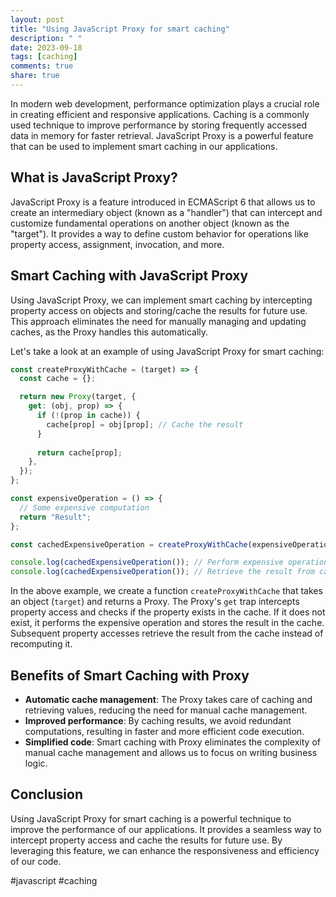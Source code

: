 ```yaml
---
layout: post
title: "Using JavaScript Proxy for smart caching"
description: " "
date: 2023-09-18
tags: [caching]
comments: true
share: true
---
```


In modern web development, performance optimization plays a crucial role in creating efficient and responsive applications. Caching is a commonly used technique to improve performance by storing frequently accessed data in memory for faster retrieval. JavaScript Proxy is a powerful feature that can be used to implement smart caching in our applications. 

## What is JavaScript Proxy?

JavaScript Proxy is a feature introduced in ECMAScript 6 that allows us to create an intermediary object (known as a "handler") that can intercept and customize fundamental operations on another object (known as the "target"). It provides a way to define custom behavior for operations like property access, assignment, invocation, and more.

## Smart Caching with JavaScript Proxy

Using JavaScript Proxy, we can implement smart caching by intercepting property access on objects and storing/cache the results for future use. This approach eliminates the need for manually managing and updating caches, as the Proxy handles this automatically.

Let's take a look at an example of using JavaScript Proxy for smart caching:

```javascript
const createProxyWithCache = (target) => {
  const cache = {};

  return new Proxy(target, {
    get: (obj, prop) => {
      if (!(prop in cache)) {
        cache[prop] = obj[prop]; // Cache the result
      }
      
      return cache[prop];
    },
  });
};

const expensiveOperation = () => {
  // Some expensive computation
  return "Result";
};

const cachedExpensiveOperation = createProxyWithCache(expensiveOperation);

console.log(cachedExpensiveOperation()); // Perform expensive operation and cache the result
console.log(cachedExpensiveOperation()); // Retrieve the result from cache
```

In the above example, we create a function `createProxyWithCache` that takes an object (`target`) and returns a Proxy. The Proxy's `get` trap intercepts property access and checks if the property exists in the cache. If it does not exist, it performs the expensive operation and stores the result in the cache. Subsequent property accesses retrieve the result from the cache instead of recomputing it.

## Benefits of Smart Caching with Proxy

- **Automatic cache management**: The Proxy takes care of caching and retrieving values, reducing the need for manual cache management.
- **Improved performance**: By caching results, we avoid redundant computations, resulting in faster and more efficient code execution.
- **Simplified code**: Smart caching with Proxy eliminates the complexity of manual cache management and allows us to focus on writing business logic.

## Conclusion

Using JavaScript Proxy for smart caching is a powerful technique to improve the performance of our applications. It provides a seamless way to intercept property access and cache the results for future use. By leveraging this feature, we can enhance the responsiveness and efficiency of our code. 

#javascript #caching